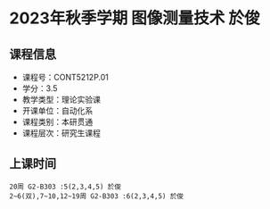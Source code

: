 # 2023年秋季学期 图像测量技术 於俊






## 课程信息

- 课程号：CONT5212P.01
- 学分：3.5
- 教学类型：理论实验课
- 开课单位：自动化系
- 课程类别：本研贯通
- 课程层次：研究生课程

## 上课时间

```
20周 G2-B303 :5(2,3,4,5) 於俊
2~6(双),7~10,12~19周 G2-B303 :6(2,3,4,5) 於俊
```


